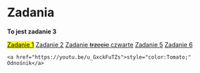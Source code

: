 <!DOCTYPE html>
<html>
  <head>
    <h1>Zadania</h1>
  </head>
  <body>
    <p><b>To jest zadanie 3</b></p>
    <a href="https://yoda20039.github.io/zadania/"><mark>Zadanie 1</mark></a>
    <a href="https://yoda20039.github.io/Zadanie-2/">Zadanie 2</a>
    <a href=" Zadanie-1.io ">Zadanie <del>trzecie</del> <ins>czwarte</ins></a>
    <a href=" ">Zadanie 5</a>
    <a href=" ">Zadanie 6</a>
    
    <a href="https://youtu.be/u_GxckFuTZs">style="color:Tomato;" Odnośnik</a>
  </body>
</html>
